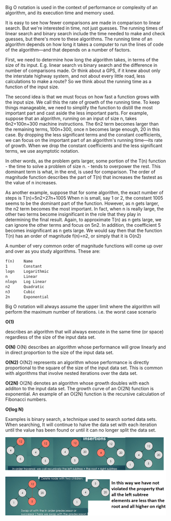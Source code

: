 Big O notation is used in the context of performance or complexity of an algorithm, and its execution time and memory used.

It is easy to see how fewer comparisons are made in comparison to linear search.
But we're interested in time, not just guesses. The running times of linear search and binary search include the time needed to make and check guesses, but there's more to these algorithms.
The running time of an algorithm depends on how long it takes a computer to run the lines of code of the algorithm—and that depends on a number of factors.

First, we need to determine how long the algorithm takes, in terms of the size of its input. E.g. linear search vs binary search and the difference in number of comparisons made. Or think about a GPS, if it knew about only the interstate highway system, and not about every little road, less calculations to make a route? So we think about the running time as a function of the input size.

The second idea is that we must focus on how fast a function grows with the input size. We call this the rate of growth of the running time. To keep things manageable, we need to simplify the function to distill the most important part and cast aside the less important parts. For example, suppose that an algorithm, running on an input of size n, takes 6n2+100n+300 machine instructions. The 6n2 term becomes larger than the remaining terms, 100n+300, once n becomes large enough, 20 in this case.
By dropping the less significant terms and the constant coefficients, we can focus on the important part of an algorithm's running time—its rate of growth. When we drop the constant coefficients and the less significant terms, we use asymptotic notation.

In other words, as the problem gets larger, some portion of the T(n) function - the time to solve a problem of size n. - tends to overpower the rest. This dominant term is what, in the end, is used for comparison. The order of magnitude function describes the part of T(n) that increases the fastest as the value of n increases.

As another example, suppose that for some algorithm, the exact number of steps is T(n)=5n2+27n+1005
When n is small, say 1 or 2, the constant 1005 seems to be the dominant part of the function. However, as n gets larger, the n2 term becomes the most important. In fact, when n is really large, the other two terms become insignificant in the role that they play in determining the final result. Again, to approximate T(n) as n gets large, we can ignore the other terms and focus on 5n2. In addition, the coefficient 5 becomes insignificant as n gets large. We would say then that the function T(n) has an order of magnitude f(n)=n2, or simply that it is O(n2)

A number of very common order of magnitude functions will come up over and over as you study algorithms. These are:

    f(n)    Name
    1       Constant
    logn    Logarithmic
    n       Linear
    nlogn   Log Linear
    n2      Quadratic
    n3      Cubic
    2n      Exponential

Big O notation will always assume the upper limit where the algorithm will perform the maximum number of iterations. i.e. the worst case scenario

**O(1)**

describes an algorithm that will always execute in the same time (or space) regardless of the size of the input data set.

**O(N)**
O(N) describes an algorithm whose performance will grow linearly and in direct proportion to the size of the input data set.

**O(N2)**
O(N2) represents an algorithm whose performance is directly proportional to the square of the size of the input data set. This is common with algorithms that involve nested iterations over the data set.

**O(2N)**
O(2N) denotes an algorithm whose growth doubles with each additon to the input data set. The growth curve of an O(2N) function is exponential. An example of an O(2N) function is the recursive calculation of Fibonacci numbers.

**O(log N)**

Examples is binary search, a technique used to search sorted data sets. When searching, It will continue to halve the data set with each iteration until the value has been found or until it can no longer split the data set.

![](../images/binary-search.png)


